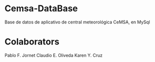 # Cemsa-DataBase
Base de datos de aplicativo de central meteorológica CeMSA, en MySql

# Colaborators
Pablo F. Jornet
Claudio E. Oliveda
Karen Y. Cruz